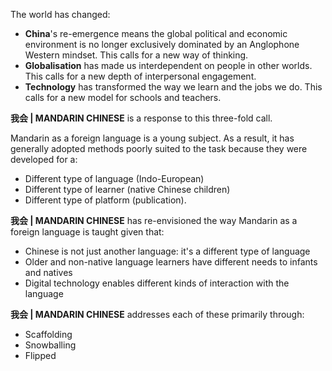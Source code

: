 The world has changed:
- **China**'s re-emergence means the global political and economic environment is no longer exclusively dominated by an Anglophone Western mindset.  This calls for a new way of thinking.
- **Globalisation** has made us interdependent on people in other worlds.  This calls for a new depth of interpersonal engagement.
- **Technology** has transformed the way we learn and the jobs we do.  This calls for a new model for schools and teachers.

**我会 | MANDARIN CHINESE** is a response to this three-fold call.

Mandarin as a foreign language is a young subject.  As a result, it has generally adopted methods poorly suited to the task because they were developed for a:
- Different type of language (Indo-European)
- Different type of learner (native Chinese children)
- Different type of platform (publication).  

**我会 | MANDARIN CHINESE** has re-envisioned the way Mandarin as a foreign language is taught given that:
- Chinese is not just another language: it's a different type of language
- Older and non-native language learners have different needs to infants and natives
- Digital technology enables different kinds of interaction with the language

**我会 | MANDARIN CHINESE** addresses each of these primarily through:
- Scaffolding
- Snowballing
- Flipped

